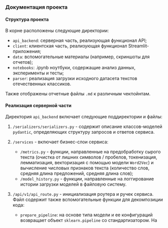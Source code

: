 ### Документация проекта

#### Структура проекта
В корне расположены следующие директории:
- `api_backend`: серверная часть, реализующая функционал API;
- `client`: клиентская часть, реализующая функционал Streamlit-приложения;
- `data`: вспомогательные материалы (например, скриншоты для отчетов);
- `notebooks`: .ipynb ноутбуки, содержащие анализ данных, эксперименты и тесты;
- `parser`: реализация загрузки исходного датасета текстов отечественных классиков.

Также отображены отчетные файлы `.md` к различным чекпойнтам.

#### Реализация серверной части
Директория `api_backend` включает следующие поддиректории и файлы:
1. `/serializers/serializers.py` - содержит описание классов-моделей `pydantic`, определяющих структуру запросов и ответов сервиса.
2. `/services` - включает бизнес-слои сервиса:
    - `/metrics.py` - функции, направленные на предобработку сырого текста (очистка от лишних символов / пробелов, токенизация, лемматизация, векторизация с помощью модели `Word2Vec`) и вычисление числовых признаков текста (количество слов, средняя длина предложений, средняя длина слов);
    - `/model_history.py` - функции, направленные на логгирование истории загрузки моделей в файловую систему.
3. `/api/v1/api_route.py` - инициализация роутера и ручек сервиса.<br>
    Файл содержит также вспомогательные функции для декомпозиции кода:
    - `prepare_pipeline`: на основе типа модели и ее конфигураций возвращает объект `sklearn.pipeline` со стандартизатором. На данный момент поддерживается только тип `logistic`;
    - `process_texts`: очищает входные тексты (используя функции предобработок из `/service/metrics.py`), учитывая поступивший список авторов из целевой переменной. Возвращает очищенный текст, а также леммы;
    - `prepare_features`: подготавливает данные для дальнейшего обучения модели - список лемм и числовые признаки на основе очищенного текста.

    Перечень ручек сервиса:
    - `/fit_csv`: обучает модель на основе загруженного пользователем CSV файла. Включает предобработку текстов и формирование пайплайна на основе вспомогательных функций. Далее разделяет данные на тренировочную и тестовую выборку, применяет векторизацию токенов, обучает пайплайн и вычисляет метрики качества, сохраняя модель в хранилище и логгируя историю создания модели.
    - `/predict_request`: предоставляет для заданных в JSON-формате текстов и id моделей предсказания. Входные тексты проходят все необходимые этапы предобработки для формирования валидного набора признаков.
    - `/list_models`: выводит список созданных моделей с данными о них - имя, тип, вид и метрики качества.
    - `/remove/{model_id}`: удаляет модель по ее идентификатору из хранилища и логов.
4. `/main.py` - инициализация FastAPI приложения, точка входа в серверную часть проекта.

#### Streamlit-приложение
Приложение содержит четыре раздела, представленных в боковом меню "Навигация" и предоставляющих конкретный функционал:
1. **"Модели"**:<br>
    На странице отображается список доступных моделей в табличном виде с дополнительной информацией о них (имя, тип, вид и метрики качества). По умолчанию при запуске сервиса подгружается готовая обученная `base_model` - безлайн, реализуемый в `/notebooks/baseline_pipeline.ipynb`.<br>
    Также на странице пользователь может совершить операции с доступными моделями, которые отображаются в выпадающем списке. Под операцией подразумевается удаление модели. Базовая модель `base_model` не может быть удалена!<br>
    Код реализован в `client/streamlit_app/models.py`. Список моделей использует ручку сервиса `/api/v1/models/list_models`. Операция удаления использует ручку сервиса `/api/v1/models/remove/{selected_id}`.
2. **"Загрузка данных и EDA"**:<br>
    Пользователь может самостоятельно подгрузить датасет в формате `.csv` (действует ограничение в 1 Гб) для дальнейшего разведочного анализа.<br>
    После загрузки файла на странице отображается информация о датасете:
    - первые 5 строк в блоке *"Просмотр данных"*;
    - статистическое описание (метод `describe`) и визуализации (гистограммы распределения для числовых колонок) в блоке *"Разведочный анализ данных (EDA)"*.

    Код реализован в `client/streamlit_app/load_dataset.py`.
3. **"Создание модели"**:<br>
    На базе загруженного в предыдущем разделе датасета можно обучить модель. Для этого необходимо указать следующие данные:
    - Имя модели (ее фактический идентификатор);
    - Тип модели (на данный момент поддерживается только логистическая регрессия `logistic`);
    - Гиперпараметры: solver (алгоритм для использования в задаче оптимизации, на данный момент поддерживается только `liblinear`) и максимальное количество итераций (ползунок диапазоном $[100;\ 1000]$).

    Код реализован в `client/streamlit_app/create_model.py`. Обучение модели использует ручку сервиса `/api/v1/models/fit_csv`.
4. **"Инференс"**:<br>
    Данная страница предоставляет возможность получить предсказание для заданного текста. Пользователь может выбрать доступную модель из выпадающего списка по ее имени и ввести текст в поле. После нажатия кнопки отправления сервис предоставит результат предсказания авторства на выбранной модели.<br>
    Код реализован в `client/streamlit_app/inference.py`. Список доступных моделей для получения предсказания использует ручку сервиса `/api/v1/models/list_models`. Предсказание использует ручку сервиса `/api/v1/models/predict_request`.

#### Инструкция по использованию сервиса
1. Ознакомьтесь с разделом "Streamlit-приложение" настоящего отчета;
2. Откройте [ссылку](http://130.193.46.198:8501/) для перехода в интерфейс Streamlit-приложения;
3. Заглавной является страница "Модели", которая при старте сервиса отображает только дефолтную `base_model`. Вы не можете ее удалить.<br>
![Модели](data/models.png)
4. Вы можете сразу получить предсказание на дефолтной модели. Для этого через боковую панель "Навигация" перейдите в раздел "Инференс", где по умолчанию выбрана базовая модель. В поле введите текст, авторство которого Вы хотите определить. Нажмите кнопку "Отправить", после чего сервис выдаст json-представление результата предсказания дефолтной модели:<br>
![Предсказание](data/predictions.png)
5. Если Вы хотите создать новую модель, необходимо предоставить датасет для обучения в формате `.csv` файла. Важно, чтобы целевая колонка (автор текста) имела название `target`. При загрузке файла страница предоставит первичную информацию о Вашем датасете:<br>
![Статистика](data/data_info.png)<br>
![Визуализация](data/data_visual.png)
6. После загрузки файла перейдите во вкладку "Создание модели" и установите желаемое имя модели, а также количество итераций, перетягивая ползунок. Остальные параметры (тип и Solver) проставлены по умолчанию.<br>
![Обучение модели](data/train_model.png)<br>
Нажмите кнопку "Обучить модель". В случае, если на предыдущем шаге был загружен невалидный файл, Вы получите ошибку обучения модели.<br>
![Ошибка](data/error_model.png)<br>
7. После окончания обучения Вашей модели ее наличие можно проверить либо в списке моделей, либо в "Инференсе" среди доступных для формирования предсказаний моделей. Дальнейшие действия аналогичны работе с дефолтной `base_model`.<br>
![Новая модель](data/new_model.png)
